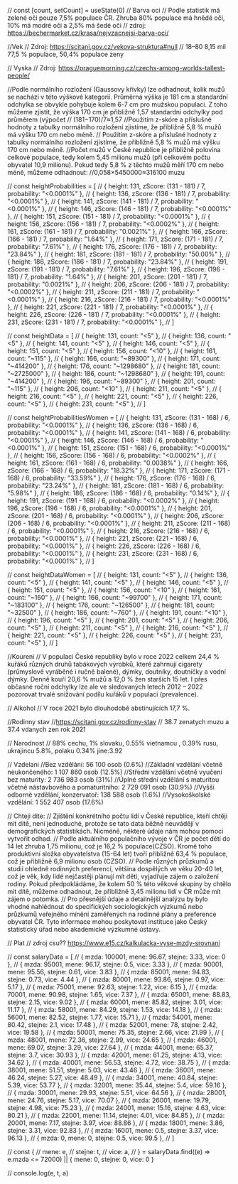 // const [count, setCount] = useState(0)
// Barva oci
// Podle statistik má zelené oči pouze 7,5% populace ČR. Zhruba 80% populace má hnědé oči, 10% má modré oči a 2,5% má šedé oči
// zdroj: https://bechermarket.cz/krasa/nejvzacnejsi-barva-oci/

//Vek
// Zdroj: https://scitani.gov.cz/vekova-struktura#null
// 18–80 8,15 mil 77,5 % populace, 50,4% populace zeny

// Vyska
// Zdroj: https://praguemorning.cz/czechs-among-worlds-tallest-people/

//Podle normálního rozložení (Gaussovy křivky) lze odhadnout, kolik mužů se nachází v této výškové kategorii. Průměrná výška je 181 cm a standardní odchylka se obvykle pohybuje kolem 6-7 cm pro mužskou populaci. Z toho můžeme zjistit, že výška 170 cm je přibližně 1,57 standardní odchylky pod průměrem (výpočet
// (181−170)/7≈1,57
//Použitím z-skóre a příslušné hodnoty z tabulky normálního rozložení zjistíme, že přibližně 5,8 % mužů má výšku 170 cm nebo méně.
// Použitím z-skóre a příslušné hodnoty z tabulky normálního rozložení zjistíme, že přibližně 5,8 % mužů má výšku 170 cm nebo méně.
//Počet mužů v České republice je přibližně polovina celkové populace, tedy kolem 5,45 milionu mužů (při celkovém počtu obyvatel 10,9 milionu). Pokud tedy 5,8 % z těchto mužů měří 170 cm nebo méně, můžeme odhadnout:
//0,058×5450000≈316100 muzu

// const heightProbabilities = [
// { height: 131, zScore: (131 - 181) / 7, probability: "<0.0001%" },
// { height: 136, zScore: (136 - 181) / 7, probability: "<0.0001%" },
// { height: 141, zScore: (141 - 181) / 7, probability: "<0.0001%" },
// { height: 146, zScore: (146 - 181) / 7, probability: "<0.0001%" },
// { height: 151, zScore: (151 - 181) / 7, probability: "<0.0001%" },
// { height: 156, zScore: (156 - 181) / 7, probability: "<0.0002%" },
// { height: 161, zScore: (161 - 181) / 7, probability: "0.0021%" },
// { height: 166, zScore: (166 - 181) / 7, probability: "1.64%" },
// { height: 171, zScore: (171 - 181) / 7, probability: "7.61%" },
// { height: 176, zScore: (176 - 181) / 7, probability: "23.84%" },
// { height: 181, zScore: (181 - 181) / 7, probability: "50.00%" },
// { height: 186, zScore: (186 - 181) / 7, probability: "23.84%" },
// { height: 191, zScore: (191 - 181) / 7, probability: "7.61%" },
// { height: 196, zScore: (196 - 181) / 7, probability: "1.64%" },
// { height: 201, zScore: (201 - 181) / 7, probability: "0.0021%" },
// { height: 206, zScore: (206 - 181) / 7, probability: "<0.0002%" },
// { height: 211, zScore: (211 - 181) / 7, probability: "<0.0001%" },
// { height: 216, zScore: (216 - 181) / 7, probability: "<0.0001%" },
// { height: 221, zScore: (221 - 181) / 7, probability: "<0.0001%" },
// { height: 226, zScore: (226 - 181) / 7, probability: "<0.0001%" },
// { height: 231, zScore: (231 - 181) / 7, probability: "<0.0001%" },
// ]

// const heightData = [
// { height: 131, count: "<5" },
// { height: 136, count: "<5" },
// { height: 141, count: "<5" },
// { height: 146, count: "<5" },
// { height: 151, count: "<5" },
// { height: 156, count: "<10" },
// { height: 161, count: "~115" },
// { height: 166, count: "~89300" },
// { height: 171, count: "~414200" },
// { height: 176, count: "~1298680" },
// { height: 181, count: "~2725000" },
// { height: 186, count: "~1298680" },
// { height: 191, count: "~414200" },
// { height: 196, count: "~89300" },
// { height: 201, count: "~115" },
// { height: 206, count: "<10" },
// { height: 211, count: "<5" },
// { height: 216, count: "<5" },
// { height: 221, count: "<5" },
// { height: 226, count: "<5" },
// { height: 231, count: "<5" },
// ]

// const heightProbabilitiesWomen = [
// { height: 131, zScore: (131 - 168) / 6, probability: "<0.0001%" },
// { height: 136, zScore: (136 - 168) / 6, probability: "<0.0001%" },
// { height: 141, zScore: (141 - 168) / 6, probability: "<0.0001%" },
// { height: 146, zScore: (146 - 168) / 6, probability: "<0.0001%" },
// { height: 151, zScore: (151 - 168) / 6, probability: "<0.0001%" },
// { height: 156, zScore: (156 - 168) / 6, probability: "<0.0002%" },
// { height: 161, zScore: (161 - 168) / 6, probability: "0.0038%" },
// { height: 166, zScore: (166 - 168) / 6, probability: "18.32%" },
// { height: 171, zScore: (171 - 168) / 6, probability: "33.59%" },
// { height: 176, zScore: (176 - 168) / 6, probability: "23.24%" },
// { height: 181, zScore: (181 - 168) / 6, probability: "5.98%" },
// { height: 186, zScore: (186 - 168) / 6, probability: "0.14%" },
// { height: 191, zScore: (191 - 168) / 6, probability: "<0.0002%" },
// { height: 196, zScore: (196 - 168) / 6, probability: "<0.0001%" },
// { height: 201, zScore: (201 - 168) / 6, probability: "<0.0001%" },
// { height: 206, zScore: (206 - 168) / 6, probability: "<0.0001%" },
// { height: 211, zScore: (211 - 168) / 6, probability: "<0.0001%" },
// { height: 216, zScore: (216 - 168) / 6, probability: "<0.0001%" },
// { height: 221, zScore: (221 - 168) / 6, probability: "<0.0001%" },
// { height: 226, zScore: (226 - 168) / 6, probability: "<0.0001%" },
// { height: 231, zScore: (231 - 168) / 6, probability: "<0.0001%" },
// ]

// const heightDataWomen = [
// { height: 131, count: "<5" },
// { height: 136, count: "<5" },
// { height: 141, count: "<5" },
// { height: 146, count: "<5" },
// { height: 151, count: "<5" },
// { height: 156, count: "<10" },
// { height: 161, count: "~160" },
// { height: 166, count: "~99700" },
// { height: 171, count: "~183100" },
// { height: 176, count: "~126500" },
// { height: 181, count: "~32500" },
// { height: 186, count: "~760" },
// { height: 191, count: "<10" },
// { height: 196, count: "<5" },
// { height: 201, count: "<5" },
// { height: 206, count: "<5" },
// { height: 211, count: "<5" },
// { height: 216, count: "<5" },
// { height: 221, count: "<5" },
// { height: 226, count: "<5" },
// { height: 231, count: "<5" },
// ]

//Koureni
// V populaci České republiky bylo v roce 2022 celkem 24,4 % kuřáků různých druhů tabákových výrobků, které zahrnují cigarety (průmyslově vyráběné i ručně balené), dýmky, doutníky, doutníčky a vodní dýmky. Denně kouří 20,6 % mužů a 12,0 % žen starších 15 let. I přes občasné roční odchylky lze ale ve sledovaných letech 2012 – 2022 pozorovat trvalé snižování podílu kuřáků v populaci (prevalence).

// Alkohol
// V roce 2021 bylo dlouhodobě abstinujících 17,7 %.

//Rodinny stav
//https://scitani.gov.cz/rodinny-stav
// 38.7 zenatych muzu a 37.4 vdanych zen rok 2021

// Narodnost
// 88% cechu, 1% slovaku, 0.55% vietnamcu , 0.39% rusu, ukrajincu 5.8%, polaku 0.34% jine:3.92

// Vzdelani
//Bez vzdělání: 56 100 osob (0.6%)
//Základní vzdělání včetně neukončeného: 1 107 860 osob (12.5%)
//Střední vzdělání včetně vyučení bez maturity: 2 736 983 osob (31%)
//Úplné střední vzdělání s maturitou včetně nástavbového a pomaturitního: 2 729 091 osob (30.9%)
//Vyšší odborné vzdělání, konzervatoř: 138 588 osob (1.6%)
//Vysokoškolské vzdělání: 1 552 407 osob (17.6%)

// Chteji dite:
// Zjištění konkrétního počtu lidí v České republice, kteří chtějí mít dítě, není jednoduché, protože se tato data běžně neuvádějí v demografických statistikách. Nicméně, některé údaje nám mohou pomoci vytvořit odhad.
// Podle aktuálního populačního vývoje v ČR je počet dětí do 14 let zhruba 1,75 milionu, což je 16,2 % populace​ (CZSO)​. Kromě toho produktivní složka obyvatelstva (15-64 let) tvoří přibližně 63,4 % populace, což je přibližně 6,9 milionu osob​ (CZSO)​.
// Podle různých průzkumů a studií ohledně rodinných preferencí, většina dospělých ve věku 20-40 let, což je věk, kdy lidé nejčastěji plánují mít děti, vyjadřuje zájem o založení rodiny. Pokud předpokládáme, že kolem 50 % této věkové skupiny by chtělo mít dítě, můžeme odhadnout, že přibližně 3,45 milionu lidí v ČR může mít zájem o potomka.
// Pro přesnější údaje a detailnější analýzu by bylo vhodné nahlédnout do specifických sociologických výzkumů nebo průzkumů veřejného mínění zaměřených na rodinné plány a preference obyvatel ČR. Tyto informace mohou poskytovat instituce jako Český statistický úřad nebo akademické výzkumné ústavy.

// Plat
// zdroj csu?? https://www.e15.cz/kalkulacka-vyse-mzdy-srovnani

// const salaryData = [
// { mzda: 100001, mene: 96.67, stejne: 3.33, vice: 0 },
// { mzda: 95001, mene: 96.17, stejne: 0.5, vice: 3.33 },
// { mzda: 90001, mene: 95.56, stejne: 0.61, vice: 3.83 },
// { mzda: 85001, mene: 94.83, stejne: 0.73, vice: 4.44 },
// { mzda: 80001, mene: 93.86, stejne: 0.97, vice: 5.17 },
// { mzda: 75001, mene: 92.63, stejne: 1.22, vice: 6.15 },
// { mzda: 70001, mene: 90.98, stejne: 1.65, vice: 7.37 },
// { mzda: 65001, mene: 88.83, stejne: 2.15, vice: 9.02 },
// { mzda: 60001, mene: 85.82, stejne: 3.01, vice: 11.17 },
// { mzda: 58001, mene: 84.29, stejne: 1.53, vice: 14.18 },
// { mzda: 56001, mene: 82.52, stejne: 1.77, vice: 15.71 },
// { mzda: 54001, mene: 80.42, stejne: 2.1, vice: 17.48 },
// { mzda: 52001, mene: 78, stejne: 2.42, vice: 19.58 },
// { mzda: 50001, mene: 75.35, stejne: 2.66, vice: 21.99 },
// { mzda: 48001, mene: 72.36, stejne: 2.99, vice: 24.65 },
// { mzda: 46001, mene: 69.07, stejne: 3.29, vice: 27.64 },
// { mzda: 44001, mene: 65.37, stejne: 3.7, vice: 30.93 },
// { mzda: 42001, mene: 61.25, stejne: 4.13, vice: 34.62 },
// { mzda: 40001, mene: 56.53, stejne: 4.72, vice: 38.75 },
// { mzda: 38001, mene: 51.51, stejne: 5.03, vice: 43.46 },
// { mzda: 36001, mene: 46.24, stejne: 5.27, vice: 48.49 },
// { mzda: 34001, mene: 40.84, stejne: 5.39, vice: 53.77 },
// { mzda: 32001, mene: 35.44, stejne: 5.4, vice: 59.16 },
// { mzda: 30001, mene: 29.93, stejne: 5.51, vice: 64.56 },
// { mzda: 28001, mene: 24.76, stejne: 5.17, vice: 70.07 },
// { mzda: 26001, mene: 19.79, stejne: 4.98, vice: 75.23 },
// { mzda: 24001, mene: 15.16, stejne: 4.63, vice: 80.21 },
// { mzda: 22001, mene: 11.14, stejne: 4.01, vice: 84.85 },
// { mzda: 20001, mene: 7.17, stejne: 3.97, vice: 88.86 },
// { mzda: 18001, mene: 3.86, stejne: 3.31, vice: 92.83 },
// { mzda: 16001, mene: 0.5, stejne: 3.37, vice: 96.13 },
// { mzda: 0, mene: 0, stejne: 0.5, vice: 99.5 },
// ]

// const {
// mene: e,
// stejne: t,
// vice: a,
// } = salaryData.find((e) => e.mzda <= 72000) || { mene: 0, stejne: 0, vice: 0 }

// console.log(e, t, a)
